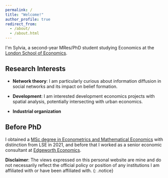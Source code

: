 ```yaml
---
permalink: /
title: "Welcome!"
author_profile: true
redirect_from: 
  - /about/
  - /about.html
---
```


I'm Sylvia, a second-year MRes/PhD student studying Economics at the [London School of Economics](https://www.lse.ac.uk/economics/people/research-students/Likun-Tian). 


Research Interests
------
 
 - **Network theory**: I am particularly curious about information diffusion in social networks and its impact on belief formation. 
 
  - **Development**: I am interested development economics projects with spatial analysis, potentially intersecting with urban economics. 

 - **Industrial organization**
 


Before PhD
------

I obtained a [MSc degree in Econometrics and Mathematical Economics](https://www.lse.ac.uk/study-at-lse/Graduate/degree-programmes-2024/MSc-Econometrics-and-Mathematical-Economics) with distinction from LSE in 2021, and before that I worked as a senior economic consultant at [Edgeworth Economics](https://www.edgewortheconomics.com). 
  


**Disclaimer**: The views expressed on this personal website are mine and do not necessarily reflect the official policy or position of any institutions I am affiliated with or have been affiliated with.
{: .notice}